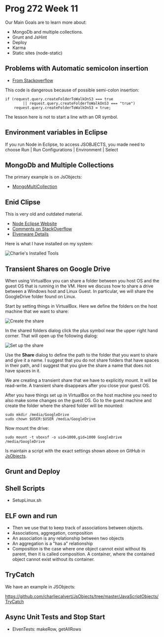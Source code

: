 # Prog 272 Week 11

Our Main Goals are to learn more about:

-   MongoDb and multiple collections.
-   Grunt and JsHint
-   Deploy
-   Karma
-   Static sites (node-static)

## Problems with Automatic semicolon insertion

- [From Stackoverflow](http://stackoverflow.com/a/2846298/253576)

This code is dangerous because of possible semi-colon insertion:

    if (request.query.createFolderToWalkOnS3 === true
			|| request.query.createFolderToWalkOnS3 === "true")
		request.query.createFolderToWalkOnS3 = true;

The lesson here is not to start a line with an OR symbol.

## Environment variables in Eclipse

If you run Node in Eclipse, to access JSOBJECTS, you made need
to choose Run | Run Configurations | Environment | Select

## MongoDb and Multiple Collections

The primary example is on JsObjects:

- [MongoMultiCollection](https://github.com/charliecalvert/JsObjects/tree/master/Data/MongoMultiCollection01)

## Enid Clipse

This is very old and outdated material.

- [Node Eclipse Website](http://www.nodeclipse.org/)
- [Comments on StackOverflow](http://stackoverflow.com/a/15150072/253576)
- [Elvenware Details](/javascript-guide/NodeJs.html#debug-node-in-eclipse)

Here is what I have installed on my system:

![Charlie's Installed Tools](https://s3.amazonaws.com/s3bucket01.elvenware.com/dev-images/javascript/NodeEclipse01.png)

## Transient Shares on Google Drive

When using VirtualBox you can share a folder between you host OS and the guest OS that is running in the VM. Here we discuss how to share a drive between a Windows host and Linux Guest. In particular, we will share the GoogleDrive folder found on Linux.

Start by setting things in VirtualBox. Here we define the folders on the host machine that we want to share:

![Create the share](https://s3.amazonaws.com/s3bucket01.elvenware.com/dev-images/cloud-images/VirtualBoxShareGoogle01.png)

In the shared folders dialog click the plus symbol near the upper right hand corner. That will open up the following dialog:

![Set up the share](https://s3.amazonaws.com/s3bucket01.elvenware.com/dev-images/cloud-images/VirtualBoxShareGoogle02.png)

Use the **Share** dialog to define the path to the folder that you want to share and give it a name. I suggest that you do not share folders that have spaces in their path, and I suggest that you give the share a name that does not have spaces in it.

We are creating a transient share that we have to explicitly mount. It will be read-write. A transient share disappears after you close your guest OS.

After you have things set up in VirtualBox on the host machine you need to also make some changes on the guest OS. Go to the guest machine and create the folder where the shared folder will be mounted:

    sudo mkdir /media/GoogleDrive
    sudo chown $USER:$USER /media/GoogleDrive

Now mount the drive:

    sudo mount -t vboxsf -o uid=1000,gid=1000 GoogleDrive /media/GoogleDrive

Is maintain a script with the exact settings shown above on GitHub in [JsObjects](https://github.com/charliecalvert/JsObjects/blob/master/Utilities/SetupLinuxBox/MountGoogleDrive.sh).

## Grunt and Deploy

## Shell Scripts

-   SetupLinux.sh

ELF own and run
---------------

-   Then we use that to keep track of associations between objects.
-   Associations, aggregation, composition
-   An association is any relationship between two objects
-   An aggregation is a "has a" relationship
-   Composition is the case where one object cannot exist without its parent,
    then it is called composition. A container, where the contained object
    cannot exist without its container.

TryCatch
--------

We have an example in JSObjects:

<https://github.com/charliecalvert/JsObjects/tree/master/JavaScriptObjects/TryCatch>

Async Unit Tests and Stop Start
-------------------------------

-   ElvenTests: makeRow, getAllRows
